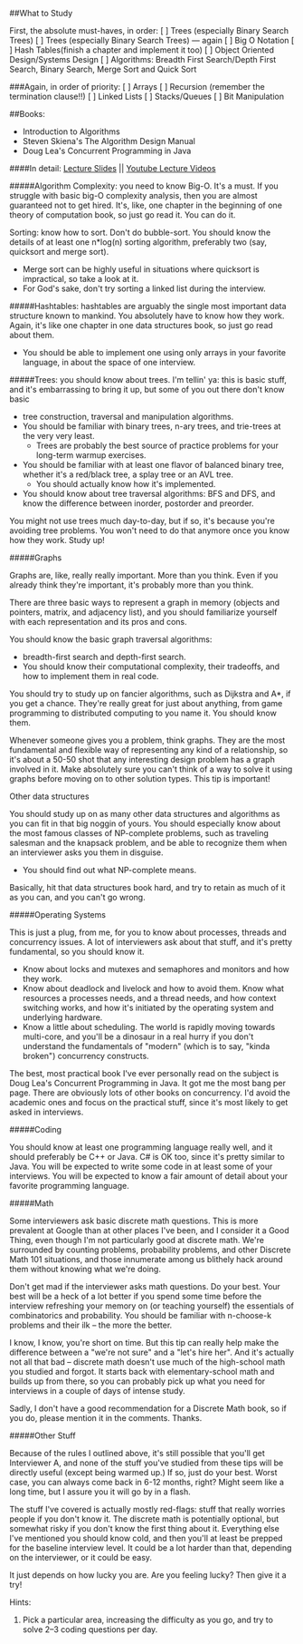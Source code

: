 ##What to Study

First, the absolute must-haves, in order:
[ ] Trees (especially Binary Search Trees)
[ ] Trees (especially Binary Search Trees) — again
[ ] Big O Notation
[ ] Hash Tables(finish a chapter and implement it too)
[ ] Object Oriented Design/Systems Design
[ ] Algorithms: Breadth First Search/Depth First Search, Binary Search, Merge Sort and Quick Sort

###Again, in order of priority:
[ ] Arrays
[ ] Recursion (remember the termination clause!!)
[ ] Linked Lists
[ ] Stacks/Queues
[ ] Bit Manipulation

##Books: 
- Introduction to Algorithms
- Steven Skiena's The Algorithm Design Manual
- Doug Lea's Concurrent Programming in Java

####In detail:
[Lecture Slides](https://www3.cs.stonybrook.edu/~skiena/373/videos/) || [Youtube Lecture Videos](https://www.youtube.com/watch?v=22hwcnXIGgk&list=PLOtl7M3yp-DX6ic0HGT0PUX_wiNmkWkXx&index=1)

#####Algorithm Complexity: 
you need to know Big-O. It's a must. If you struggle with basic big-O complexity analysis, then you are almost guaranteed not to get hired. It's, like, one chapter in the beginning of one theory of computation book, so just go read it. You can do it.

Sorting: know how to sort. Don't do bubble-sort. You should know the details of at least one n*log(n) sorting algorithm, preferably two (say, quicksort and merge sort).
* Merge sort can be highly useful in situations where quicksort is impractical, so take a look at it.
* For God's sake, don't try sorting a linked list during the interview.

#####Hashtables: 
hashtables are arguably the single most important data structure known to mankind. You absolutely have to know how they work. Again, it's like one chapter in one data structures book, so just go read about them. 
* You should be able to implement one using only arrays in your favorite language, in about the space of one interview.

#####Trees: 
you should know about trees. I'm tellin' ya: this is basic stuff, and it's embarrassing to bring it up, but some of you out there don't know basic 
* tree construction, traversal and manipulation algorithms. 
* You should be familiar with binary trees, n-ary trees, and trie-trees at the very very least. 
    * Trees are probably the best source of practice problems for your long-term warmup exercises.
* You should be familiar with at least one flavor of balanced binary tree, whether it's a red/black tree, a splay tree or an AVL tree. 
    * You should actually know how it's implemented.
* You should know about tree traversal algorithms: BFS and DFS, and know the difference between inorder, postorder and preorder.

You might not use trees much day-to-day, but if so, it's because you're avoiding tree problems. You won't need to do that anymore once you know how they work. Study up!

#####Graphs

Graphs are, like, really really important. More than you think. Even if you already think they're important, it's probably more than you think.

There are three basic ways to represent a graph in memory (objects and pointers, matrix, and adjacency list), and you should familiarize yourself with each representation and its pros and cons.

You should know the basic graph traversal algorithms: 
* breadth-first search and depth-first search. 
* You should know their computational complexity, their tradeoffs, and how to implement them in real code.

You should try to study up on fancier algorithms, such as Dijkstra and A*, if you get a chance. They're really great for just about anything, from game programming to distributed computing to you name it. You should know them.

Whenever someone gives you a problem, think graphs. They are the most fundamental and flexible way of representing any kind of a relationship, so it's about a 50-50 shot that any interesting design problem has a graph involved in it. Make absolutely sure you can't think of a way to solve it using graphs before moving on to other solution types. This tip is important!

Other data structures

You should study up on as many other data structures and algorithms as you can fit in that big noggin of yours. You should especially know about the most famous classes of NP-complete problems, such as traveling salesman and the knapsack problem, and be able to recognize them when an interviewer asks you them in disguise.
* You should find out what NP-complete means.

Basically, hit that data structures book hard, and try to retain as much of it as you can, and you can't go wrong.

#####Operating Systems

This is just a plug, from me, for you to know about processes, threads and concurrency issues. A lot of interviewers ask about that stuff, and it's pretty fundamental, so you should know it. 
* Know about locks and mutexes and semaphores and monitors and how they work. 
* Know about deadlock and livelock and how to avoid them. Know what resources a processes needs, and a thread needs, and how context switching works, and how it's initiated by the operating system and underlying hardware. 
* Know a little about scheduling. The world is rapidly moving towards multi-core, and you'll be a dinosaur in a real hurry if you don't understand the fundamentals of "modern" (which is to say, "kinda broken") concurrency constructs.

The best, most practical book I've ever personally read on the subject is Doug Lea's Concurrent Programming in Java. It got me the most bang per page. There are obviously lots of other books on concurrency. I'd avoid the academic ones and focus on the practical stuff, since it's most likely to get asked in interviews.

#####Coding

You should know at least one programming language really well, and it should preferably be C++ or Java. C# is OK too, since it's pretty similar to Java. You will be expected to write some code in at least some of your interviews. You will be expected to know a fair amount of detail about your favorite programming language.

#####Math

Some interviewers ask basic discrete math questions. This is more prevalent at Google than at other places I've been, and I consider it a Good Thing, even though I'm not particularly good at discrete math. We're surrounded by counting problems, probability problems, and other Discrete Math 101 situations, and those innumerate among us blithely hack around them without knowing what we're doing.

Don't get mad if the interviewer asks math questions. Do your best. Your best will be a heck of a lot better if you spend some time before the interview refreshing your memory on (or teaching yourself) the essentials of combinatorics and probability. You should be familiar with n-choose-k problems and their ilk – the more the better.

I know, I know, you're short on time. But this tip can really help make the difference between a "we're not sure" and a "let's hire her". And it's actually not all that bad – discrete math doesn't use much of the high-school math you studied and forgot. It starts back with elementary-school math and builds up from there, so you can probably pick up what you need for interviews in a couple of days of intense study.

Sadly, I don't have a good recommendation for a Discrete Math book, so if you do, please mention it in the comments. Thanks.


#####Other Stuff

Because of the rules I outlined above, it's still possible that you'll get Interviewer A, and none of the stuff you've studied from these tips will be directly useful (except being warmed up.) If so, just do your best. Worst case, you can always come back in 6-12 months, right? Might seem like a long time, but I assure you it will go by in a flash.

The stuff I've covered is actually mostly red-flags: stuff that really worries people if you don't know it. The discrete math is potentially optional, but somewhat risky if you don't know the first thing about it. Everything else I've mentioned you should know cold, and then you'll at least be prepped for the baseline interview level. It could be a lot harder than that, depending on the interviewer, or it could be easy.

It just depends on how lucky you are. Are you feeling lucky? Then give it a try!

Hints: 
1. Pick a particular area, increasing the difficulty as you go, and try to solve 2–3 coding questions per day. 
